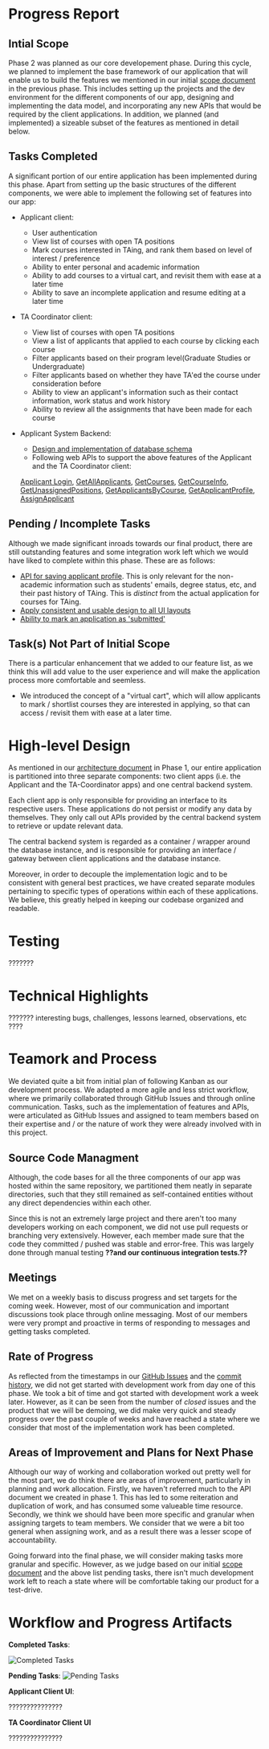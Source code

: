 # Progress Report

## Intial Scope

Phase 2 was planned as our core developement phase. During this cycle, we planned to implement the base framework of our application that will enable us to build the features we mentioned in our initial [scope document]() in the previous phase. This includes setting up the projects and the dev environment for the different components of our app, designing and implementing the data model, and incorporating any new APIs that would be required by the client applications. In addition, we planned (and implemented) a sizeable subset of the features as mentioned in detail below.

## Tasks Completed
A significant portion of our entire application has been implemented during this phase. Apart from setting up the basic structures of the different components, we were able to implement the following set of features into our app:

* Applicant client:
    * User authentication
    * View list of courses with open TA positions
    * Mark courses interested in TAing, and rank them based on level of interest / preference
    * Ability to enter personal and academic information
    * Ability to add courses to a virtual cart, and revisit them with ease at a later time
    * Ability to save an incomplete application and resume editing at a later time

* TA Coordinator client:
    * View list of courses with open TA positions
    * View a list of applicants that applied to each course by clicking each course
    * Filter applicants based on their program level(Graduate Studies or Undergraduate)
    * Filter applicants based on whether they have TA'ed the course under consideration before
    * Ability to view an applicant's information such as their contact information, work status and work history
    * Ability to review all the assignments that have been made for each course

* Applicant System Backend:
    * [Design and implementation of database schema](https://github.com/csc302-2017-spring/proj-TopOfTheHeap/issues/22)
    * Following web APIs to support the above features of the Applicant and the TA Coordinator client:
   
     [Applicant Login](https://github.com/csc302-2017-spring/proj-TopOfTheHeap/issues/21), [GetAllApplicants](https://github.com/csc302-2017-spring/proj-TopOfTheHeap/issues/23), [GetCourses](https://github.com/csc302-2017-spring/proj-TopOfTheHeap/issues/30), [GetCourseInfo](https://github.com/csc302-2017-spring/proj-TopOfTheHeap/issues/31), [GetUnassignedPositions](https://github.com/csc302-2017-spring/proj-TopOfTheHeap/issues/38), [GetApplicantsByCourse](https://github.com/csc302-2017-spring/proj-TopOfTheHeap/issues/39), [GetApplicantProfile](https://github.com/csc302-2017-spring/proj-TopOfTheHeap/issues/53), [AssignApplicant](https://github.com/csc302-2017-spring/proj-TopOfTheHeap/issues/68)
     
## Pending / Incomplete Tasks
Although we made significant inroads towards our final product, there are still outstanding features and some integration work left which we would have liked to complete within this phase. These are as follows:

* [API for saving applicant profile](https://github.com/csc302-2017-spring/proj-TopOfTheHeap/issues/52). This is only relevant for the non-academic information such as students' emails, degree status, etc, and their past history of TAing. This is *distinct* from the actual application for courses for TAing.
* [Apply consistent and usable design to all UI layouts](https://github.com/csc302-2017-spring/proj-TopOfTheHeap/issues/36)
* [Ability to mark an application as 'submitted'](https://github.com/csc302-2017-spring/proj-TopOfTheHeap/issues/75)

## Task(s) Not Part of Initial Scope
There is a particular enhancement that we added to our feature list, as we think this will add value to the user experience and will make the application process more comfortable and seemless.

* We introduced the concept of a "virtual cart", which will allow applicants to mark / shortlist courses they are interested in applying, so that can access / revisit them with ease at a later time.



# High-level Design
As mentioned in our [architecture document](../phase1/Arch.md) in Phase 1, our entire application is partitioned into three separate components: two client apps (i.e. the Applicant and the TA-Coordinator apps) and one central backend system.

Each client app is only responsible for providing an interface to its respective users. These applications do not persist or modify any data by themselves. They only call out APIs provided by the central backend system to retrieve or update relevant data.

The central backend system is regarded as a container / wrapper around the database instance, and is responsible for providing  an interface / gateway between client applications and the database instance.

Moreover, in order to decouple the implementation logic and to be consistent with general best practices, we have created separate modules pertaining to specific types of operations within each of these applications. We believe, this greatly helped in keeping our codebase organized and readable.

# Testing
???????

# Technical Highlights
??????? interesting bugs, challenges, lessons learned, observations, etc ????

# Teamork and Process
We deviated quite a bit from initial plan of following Kanban as our development process. We adapted a more agile and less strict workflow, where we primarily collaborated through GitHub Issues and through online communication. Tasks, such as the implementation of features and APIs, were articulated as GitHub Issues and assigned to team members based on their expertise and / or the nature of work they were already involved with in this project.

## Source Code Managment
Although, the code bases for all the three components of our app was hosted within the same repository, we partitioned them neatly in separate directories, such that they still remained as self-contained entities without any direct dependencies within each other.

Since this is not an extremely large project and there aren't too many developers working on each component, we did not use pull requests or branching very extensively. However, each member made sure that the code they committed / pushed was stable and error-free. This was largely done through manual testing __??__and our continuous integration tests.__??__

## Meetings
We met on a weekly basis to discuss progress and set targets for the coming week. However, most of our communication and important discussions took place through online messaging. Most of our members were very prompt and proactive in terms of responding to messages and getting tasks completed.

## Rate of Progress
As reflected from the timestamps in our [GitHub Issues](https://github.com/csc302-2017-spring/proj-TopOfTheHeap/issues?q=is%3Aissue+is%3Aclosed) and the [commit history](https://github.com/csc302-2017-spring/proj-TopOfTheHeap/commits/master), we did not get started with development work from day one of this phase. We took a bit of time and got started with development work a week later. However, as it can be seen from the number of *closed* issues and the product that we will be demoing, we did make very quick and steady progress over the past couple of weeks and have reached a state where we consider that most of the implementation work has been completed.

## Areas of Improvement and Plans for Next Phase
Although our way of working and collaboration worked out pretty well for the most part, we do think there are areas of improvement, particularly in planning and work allocation. Firstly, we haven't referred much to the API document we created in phase 1. This has led to some reiteration and duplication of work, and has consumed some valueable time resource. Secondly, we think we should have been more specific and granular when assigning targets to team members. We consider that we were a bit too general when assigning work, and as a result there was a lesser scope of accountability.

Going forward into the final phase, we will consider making tasks more granular and specific. However, as we judge based on our initial [scope document](../phase1/Scope.md) and the above list pending tasks, there isn't much development work left to reach a state where will be comfortable taking our product for a test-drive.

# Workflow and Progress Artifacts
__Completed Tasks__:

![Completed Tasks](screenshots/completed_tasks.png)

__Pending Tasks__:
![Pending Tasks](screenshots/pending_tasks.png)

__Applicant Client UI__:

???????????????

__TA Coordinator Client UI__

???????????????